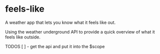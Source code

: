feels-like
==========

A weather app that lets you know what it feels like out.

Using the weather underground API to provide a quick overview of what it feels like outside.

TODOS
[ ] - get the api and put it into the $scope
